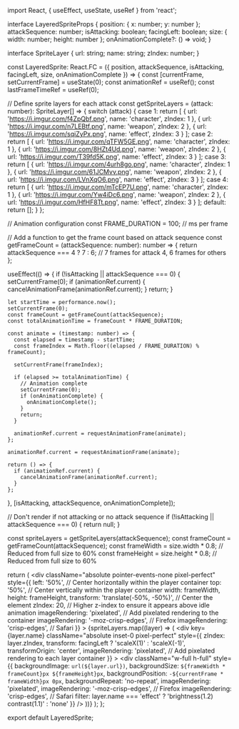 import React, { useEffect, useState, useRef } from 'react';

interface LayeredSpriteProps {
  position: { x: number; y: number };
  attackSequence: number;
  isAttacking: boolean;
  facingLeft: boolean;
  size: { width: number; height: number };
  onAnimationComplete?: () => void;
}

interface SpriteLayer {
  url: string;
  name: string;
  zIndex: number;
}

const LayeredSprite: React.FC<LayeredSpriteProps> = ({
  position,
  attackSequence,
  isAttacking,
  facingLeft,
  size,
  onAnimationComplete
}) => {
  const [currentFrame, setCurrentFrame] = useState(0);
  const animationRef = useRef<number>();
  const lastFrameTimeRef = useRef(0);
  
  // Define sprite layers for each attack
  const getSpriteLayers = (attack: number): SpriteLayer[] => {
    switch (attack) {
      case 1:
        return [
          { url: 'https://i.imgur.com/f4ZpQbf.png', name: 'character', zIndex: 1 },
          { url: 'https://i.imgur.com/n7LEBtf.png', name: 'weapon', zIndex: 2 },
          { url: 'https://i.imgur.com/sqiZyPx.png', name: 'effect', zIndex: 3 }
        ];
      case 2:
        return [
          { url: 'https://i.imgur.com/qTFW5GE.png', name: 'character', zIndex: 1 },
          { url: 'https://i.imgur.com/8HZt4Ud.png', name: 'weapon', zIndex: 2 },
          { url: 'https://i.imgur.com/T39fd5K.png', name: 'effect', zIndex: 3 }
        ];
      case 3:
        return [
          { url: 'https://i.imgur.com/4urh8go.png', name: 'character', zIndex: 1 },
          { url: 'https://i.imgur.com/61JCMvv.png', name: 'weapon', zIndex: 2 },
          { url: 'https://i.imgur.com/LVnXqO6.png', name: 'effect', zIndex: 3 }
        ];
      case 4:
        return [
          { url: 'https://i.imgur.com/mTcEP7U.png', name: 'character', zIndex: 1 },
          { url: 'https://i.imgur.com/Yw4iDc6.png', name: 'weapon', zIndex: 2 },
          { url: 'https://i.imgur.com/HfHF8Tt.png', name: 'effect', zIndex: 3 }
        ];
      default:
        return [];
    }
  };

  // Animation configuration
  const FRAME_DURATION = 100; // ms per frame

  // Add a function to get the frame count based on attack sequence
  const getFrameCount = (attackSequence: number): number => {
    return attackSequence === 4 ? 7 : 6; // 7 frames for attack 4, 6 frames for others
  };

  useEffect(() => {
    if (!isAttacking || attackSequence === 0) {
      setCurrentFrame(0);
      if (animationRef.current) {
        cancelAnimationFrame(animationRef.current);
      }
      return;
    }

    let startTime = performance.now();
    setCurrentFrame(0);
    const frameCount = getFrameCount(attackSequence);
    const totalAnimationTime = frameCount * FRAME_DURATION;

    const animate = (timestamp: number) => {
      const elapsed = timestamp - startTime;
      const frameIndex = Math.floor((elapsed / FRAME_DURATION) % frameCount);
      
      setCurrentFrame(frameIndex);

      if (elapsed >= totalAnimationTime) {
        // Animation complete
        setCurrentFrame(0);
        if (onAnimationComplete) {
          onAnimationComplete();
        }
        return;
      }

      animationRef.current = requestAnimationFrame(animate);
    };

    animationRef.current = requestAnimationFrame(animate);

    return () => {
      if (animationRef.current) {
        cancelAnimationFrame(animationRef.current);
      }
    };
  }, [isAttacking, attackSequence, onAnimationComplete]);

  // Don't render if not attacking or no attack sequence
  if (!isAttacking || attackSequence === 0) {
    return null;
  }

  const spriteLayers = getSpriteLayers(attackSequence);
  const frameCount = getFrameCount(attackSequence);
  const frameWidth = size.width * 0.8; // Reduced from full size to 60%
  const frameHeight = size.height * 0.8; // Reduced from full size to 60%

  return (
    <div
      className="absolute pointer-events-none pixel-perfect"
      style={{
        left: '50%',  // Center horizontally within the player container
        top: '50%',   // Center vertically within the player container
        width: frameWidth,
        height: frameHeight,
        transform: 'translate(-50%, -50%)', // Center the element
        zIndex: 20, // Higher z-index to ensure it appears above idle animation
        imageRendering: 'pixelated',  // Add pixelated rendering to the container
        imageRendering: '-moz-crisp-edges',  // Firefox
        imageRendering: 'crisp-edges',  // Safari
      }}
    >
      {spriteLayers.map((layer) => (
        <div
          key={layer.name}
          className="absolute inset-0 pixel-perfect"
          style={{
            zIndex: layer.zIndex,
            transform: facingLeft ? 'scaleX(1)' : 'scaleX(-1)',
            transformOrigin: 'center',
            imageRendering: 'pixelated',  // Add pixelated rendering to each layer container
          }}
        >
          <div
            className="w-full h-full"
            style={{
              backgroundImage: `url(${layer.url})`,
              backgroundSize: `${frameWidth * frameCount}px ${frameHeight}px`,
              backgroundPosition: `-${currentFrame * frameWidth}px 0px`,
              backgroundRepeat: 'no-repeat',
              imageRendering: 'pixelated',
              imageRendering: '-moz-crisp-edges',  // Firefox
              imageRendering: 'crisp-edges',  // Safari
              filter: layer.name === 'effect' ? 'brightness(1.2) contrast(1.1)' : 'none'
            }}
          />
        </div>
      ))}
    </div>
  );
};

export default LayeredSprite;